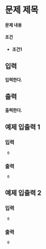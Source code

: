 # 문제 제목


#### 문제 내용

#### 조건
- #### 조건1

## 입력


#### 입력한다.

## 출력


#### 출력한다.

## 예제 입출력 1


### 입력
```
 0
```

### 출력
```
 0
 ```

## 예제 입출력 2


### 입력
```
 0
```

### 출력
```
 0
```